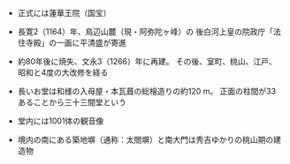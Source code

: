 - 正式には蓮華王院（国宝）

- 長寛2（1164）年、鳥辺山麓（現・阿弥陀ヶ峰）の
後白河上皇の院政庁「法住寺殿」の一画に平清盛が寄進

- 約80年後に焼失、文永3（1266）年に再建。
その後、室町、桃山、江戸、昭和と4度の大改修を経る

- 長いお堂は和様の入母屋・本瓦葺の総檜造りの約120 m。
正面の柱間が33あることから三十三間堂という

- 堂内には1001体の観音像

- 境内の南にある築地塀（通称：太閤塀）と南大門は秀吉ゆかりの桃山期の建造物
